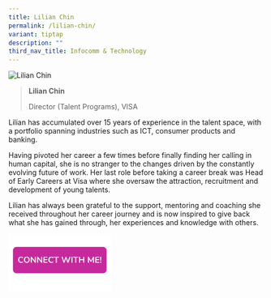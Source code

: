 ```yaml
---
title: Lilian Chin
permalink: /lilian-chin/
variant: tiptap
description: ""
third_nav_title: Infocomm & Technology
---
```

<blockquote>
<p></p>
</blockquote>
<div class="isomer-image-wrapper">
<img style="width: 40%;" height="auto" width="100%" alt="Lilian Chin" src="https://res.cloudinary.com/glide/image/fetch/f_auto,w_1425,h_1425,c_lfill,g_faces/https%3A%2F%2Fstorage.googleapis.com%2Fglide-prod.appspot.com%2Fuploads-v2%2FwYbXTGnCTYlhTtQZdldi%2Fpub%2FNZaJvBSTBNPicFaYykPp.jpg">
</div>
<blockquote>
<p></p>
<p><strong>Lilian Chin</strong>
</p>
<p>Director (Talent Programs), VISA</p>
</blockquote>
<p></p>
<p>Lilian has accumulated over 15 years of experience in the talent space,
with a portfolio spanning industries such as ICT, consumer products and
banking.</p>
<p>Having pivoted her career a few times before finally finding her calling
in human capital, she is no stranger to the changes driven by the constantly
evolving future of work. Her last role before taking a career break was
Head of Early Careers at Visa where she oversaw the attraction, recruitment
and development of young talents.</p>
<p>Lilian has always been grateful to the support, mentoring and coaching
she received throughout her career journey and is now inspired to give
back what she has gained through, her experiences and knowledge with others.</p>
<p></p>
<p></p><a class="isomer-image-wrapper" href="https://form.gov.sg/677f333d591c8c2780edcade"><img style="width: 40%;" height="auto" width="100%" alt="" src="/images/CONNECT_WITH_ME.png"></a>
<p></p>